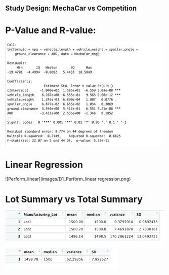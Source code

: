## Study Design: MechaCar vs Competition

# P-Value and R-value:
![value](images/D1_p-value_r-squared.png)


# Linear Regression

![Perform_linear](images/D1_Perform_linear regression.png)


#          Lot Summary                vs                       Total Summary

![lot](images/D2_lot_summary.png)               ![total](images/D2_total_summary.png)
